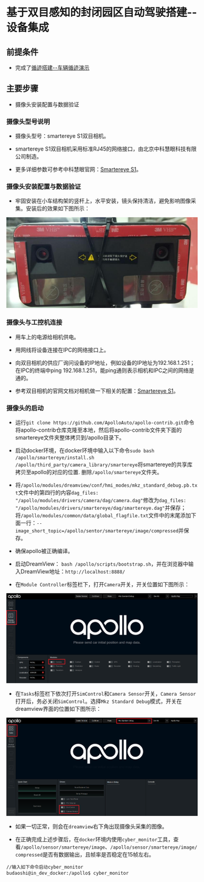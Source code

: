 # 基于双目感知的封闭园区自动驾驶搭建--设备集成

## 前提条件

 - 完成了[循迹搭建--车辆循迹演示](../Waypoint_Following/Start_Waypoint_Following_cn.md)
 
## 主要步骤

 - 摄像头安装配置与数据验证

### 摄像头型号说明

- 摄像头型号：smartereye S1双目相机。 

- smartereye S1双目相机采用标准RJ45的网络接口，由北京中科慧眼科技有限公司制造。

- 更多详细参数可参考中科慧眼官网：[Smartereye S1](http://www.smartereye.com/product/S1)。

### 摄像头安装配置与数据验证

- 牢固安装在小车结构架的竖杆上，水平安装，镜头保持清洁，避免影响图像采集。安装后的效果如下图所示：

![camera_integration_installation](images/camera_integration_installation.jpg)

### 摄像头与工控机连接
 
 - 用车上的电源给相机供电。
 
 - 用网线将设备连接在IPC的网络接口上。

 - 向双目相机的供应厂询问设备的IP地址，例如设备的IP地址为192.168.1.251；在IPC的终端中ping 192.168.1.251，能ping通则表示相机和IPC之间的网络是通的。

 - 参考双目相机的官网文档对相机做一下相关的配置：[Smartereye S1](http://www.smartereye.com/product/S1)。

### 摄像头的启动
 
 - 运行`git clone https://github.com/ApolloAuto/apollo-contrib.git`命令将apollo-contrib仓库克隆至本地，然后将apollo-contrib文件夹下面的smartereye文件夹整体拷贝到/apollo目录下。
 
 - 启动docker环境，在docker环境中输入以下命令`sudo bash /apollo/smartereye/install.sh /apollo/third_party/camera_library/smartereye`将smartereye的共享库拷贝至apollo的对应的位置. 删除`/apollo/smartereye`文件夹。

 - 将`/apollo/modules/dreamview/conf/hmi_modes/mkz_standard_debug.pb.txt`文件中的第四行的内容`dag_files: "/apollo/modules/drivers/camera/dag/camera.dag"`修改为`dag_files: "/apollo/modules/drivers/smartereye/dag/smartereye.dag"`并保存；将`/apollo/modules/common/data/global_flagfile.txt`文件中的末尾添加下面一行：`--image_short_topic=/apollo/sentor/smartereye/image/compressed`并保存。

 - 确保apollo被正确编译。
 
 - 启动DreamView： `bash /apollo/scripts/bootstrap.sh`，并在浏览器中输入DreamView地址：`http://localhost:8888/`
 
 - 在`Module Controller`标签栏下，打开`Camera`开关，开关位置如下图所示：
 
![camera_integration_dreamview1](images/camera_integration_dreamview1.png)

 - 在`Tasks`标签栏下依次打开`SimControl`和`Camera Sensor`开关，`Camera Sensor`打开后，务必关闭`SimControl`。选择`Mkz Standard Debug`模式，开关在dreamview界面的位置如下图所示：
 
![camera_integration_dreamview2](images/camera_integration_dreamview2.png)
 
 - 如果一切正常，则会在`dreamview`右下角出现摄像头采集的图像。
 
 - 在正确完成上述步骤后，在`docker`环境内使用`cyber_monitor`工具，查看`/apollo/sensor/smartereye/image`、`/apollo/sensor/smartereye/image/compressed`是否有数据输出，且帧率是否稳定在15帧左右。

```
//输入如下命令启动cyber_monitor
budaoshi@in_dev_docker:/apollo$ cyber_monitor
```